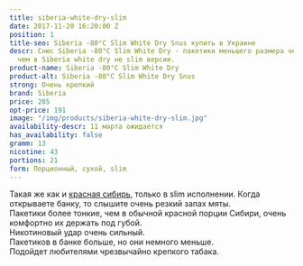 ```yaml
---
title: siberia-white-dry-slim
date: 2017-11-20 16:20:00 Z
position: 1
title-seo: Siberia -80°C Slim White Dry Snus купить в Украине
descr: Снюс Siberia -80°C Slim White Dry - пакетики меньшего размера чем и более удобны,
  чем в Siberia white dry не slim версии.
product-name: Siberia -80°C Slim White Dry
product-alt: Siberia -80°C Slim White Dry Snus
strong: Очень крепкий
brand: Siberia
price: 205
opt-price: 191
image: "/img/products/siberia-white-dry-slim.jpg"
availability-descr: 11 марта ожидается
has_availability: false
gramm: 13
nicotine: 43
portions: 21
form: Порционный, сухой, slim
---
```


Такая же как и [красная сибирь](/siberia-white), только в slim исполнении. 
Когда открываете банку, то слышите очень резкий запах мяты.<br>
Пакетики  более тонкие, чем в обычной красной порции Сибири, очень комфортно их держать под губой.<br>
Никотиновый удар очень сильный.<br>
Пакетиков в банке больше, но они немного меньше.<br>
Подойдет любителями чрезвычайно крепкого табака.

